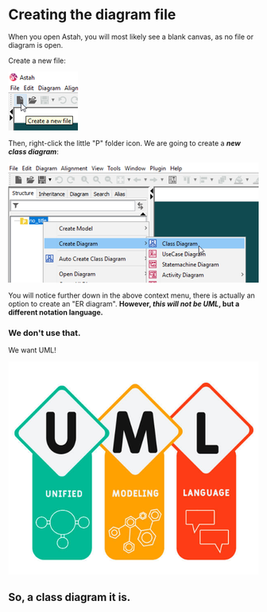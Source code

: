 # Creating the diagram file

When you open Astah, you will most likely see a blank canvas, as no file or diagram is open.

Create a new file:

![img.png](img.png)

Then, right-click the little "P" folder icon. 
We are going to create a _**new class diagram**_:

![img_1.png](img_1.png)

You will notice further down in the above context menu, 
there is actually an option to create an "ER diagram".
**However, _this will not be UML_, but a different notation language.**

### We don't use that.

We want UML!

![img_29.png](UML.jpg)

## So, a class diagram it is.

